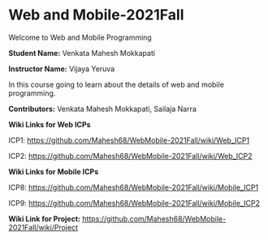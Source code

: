 # Web and Mobile-2021Fall
Welcome to Web and Mobile Programming

**Student Name:** Venkata Mahesh Mokkapati

**Instructor Name:** Vijaya Yeruva

In this course going to learn about the details of web and mobile programming.

**Contributors:** Venkata Mahesh Mokkapati, Sailaja Narra


**Wiki Links for Web ICPs**

ICP1: https://github.com/Mahesh68/WebMobile-2021Fall/wiki/Web_ICP1

ICP2: https://github.com/Mahesh68/WebMobile-2021Fall/wiki/Web_ICP2


**Wiki Links for Mobile ICPs**

ICP8: https://github.com/Mahesh68/WebMobile-2021Fall/wiki/Mobile_ICP1

ICP9: https://github.com/Mahesh68/WebMobile-2021Fall/wiki/Mobile_ICP2


**Wiki Link for Project:** https://github.com/Mahesh68/WebMobile-2021Fall/wiki/Project 
